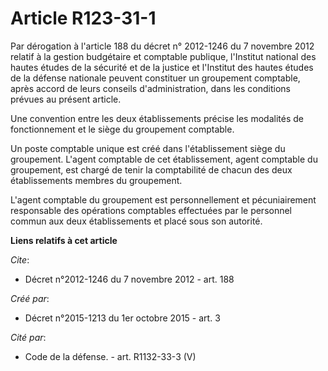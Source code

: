 # Article R123-31-1

Par dérogation à l'article 188 du décret n° 2012-1246 du 7 novembre 2012 relatif à la gestion budgétaire et comptable
publique, l'Institut national des hautes études de la sécurité et de la justice et l'Institut des hautes études de la défense
nationale peuvent constituer un groupement comptable, après accord de leurs conseils d'administration, dans les conditions
prévues au présent article.

Une convention entre les deux établissements précise les modalités de fonctionnement et le siège du groupement comptable.

Un poste comptable unique est créé dans l'établissement siège du groupement. L'agent comptable de cet établissement, agent
comptable du groupement, est chargé de tenir la comptabilité de chacun des deux établissements membres du groupement.

L'agent comptable du groupement est personnellement et pécuniairement responsable des opérations comptables effectuées par le
personnel commun aux deux établissements et placé sous son autorité.

**Liens relatifs à cet article**

_Cite_:

  - Décret n°2012-1246 du 7 novembre 2012 - art. 188

_Créé par_:

  - Décret n°2015-1213 du 1er octobre 2015 - art. 3

_Cité par_:

  - Code de la défense. - art. R1132-33-3 (V)
